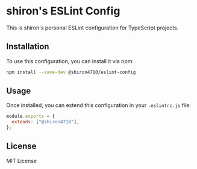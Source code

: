 # shiron's ESLint Config

This is shiron's personal ESLint configuration for TypeScript projects.

## Installation

To use this configuration, you can install it via npm:

```bash
npm install --save-dev @shiron4710/eslint-config
```

## Usage

Once installed, you can extend this configuration in your `.eslintrc.js` file:

```js
module.exports = {
  extends: ["@shiron4710"],
};
```

## License

MIT License
